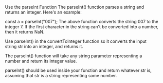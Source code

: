 Use the parseInt Function
The parseInt() function parses a string and returns an integer. Here's an example:

const a = parseInt("007");
The above function converts the string 007 to the integer 7. If the first character in the string can't be converted into a number, then it returns NaN.

Use parseInt() in the convertToInteger function so it converts the input string str into an integer, and returns it.

The parseInt() function will take any string parameter representing a number and return its integer value.

parseInt() should be used inside your function and return whatever str is, assuming that str is a string representing some number.

